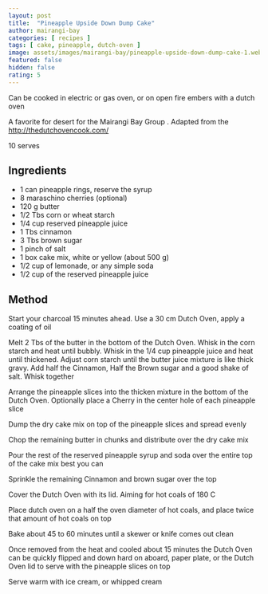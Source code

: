 ```yaml
---
layout: post
title:  "Pineapple Upside Down Dump Cake"
author: mairangi-bay
categories: [ recipes ]
tags: [ cake, pineapple, dutch-oven ]
image: assets/images/mairangi-bay/pineapple-upside-down-dump-cake-1.webp
featured: false
hidden: false
rating: 5
---
```


Can be cooked in electric or gas oven, or on open fire embers with a dutch oven

A favorite for desert for the Mairangi Bay Group . Adapted from the http://thedutchovencook.com/

10 serves

## Ingredients

* 1 can pineapple rings, reserve the syrup
* 8 maraschino cherries (optional)
* 120 g butter
* 1/2 Tbs corn or wheat starch
* 1/4 cup reserved pineapple juice
* 1 Tbs cinnamon
* 3 Tbs brown sugar
* 1 pinch of salt
* 1 box cake mix, white or yellow (about 500 g)
* 1/2 cup of lemonade, or any simple soda
* 1/2 cup of the reserved pineapple juice

## Method

Start your charcoal 15 minutes ahead. Use a 30 cm Dutch Oven, apply a coating of oil

Melt 2 Tbs of the butter in the bottom of the Dutch Oven. Whisk in the corn starch and heat until bubbly. Whisk in the 1/4 cup pineapple juice and heat until thickened. Adjust corn starch until the butter juice mixture is like thick gravy. Add half the Cinnamon, Half the Brown sugar and a good shake of salt. Whisk together

Arrange the pineapple slices into the thicken mixture in the bottom of the Dutch Oven. Optionally place a Cherry in the center hole of each pineapple slice

Dump the dry cake mix on top of the pineapple slices and spread evenly

Chop the remaining butter in chunks and distribute over the dry cake mix

Pour the rest of the reserved pineapple syrup and soda over the entire top of the cake mix best you can

Sprinkle the remaining Cinnamon and brown sugar over the top

Cover the Dutch Oven with its lid. Aiming for hot coals of 180 C

Place dutch oven on a half the oven diameter of hot coals, and place twice that amount of hot coals on top

Bake about 45 to 60 minutes until a skewer or knife comes out clean

Once removed from the heat and cooled about 15 minutes the Dutch Oven can be quickly flipped and down hard on aboard, paper plate, or the Dutch Oven lid to serve with the pineapple slices on top

Serve warm with ice cream, or whipped cream
